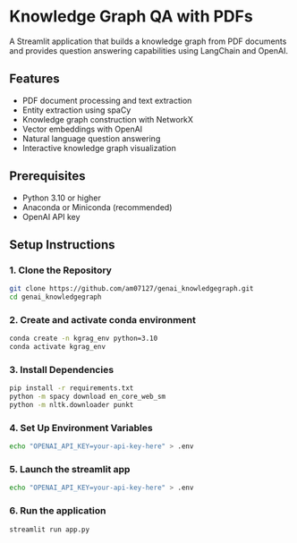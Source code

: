 # Knowledge Graph QA with PDFs

A Streamlit application that builds a knowledge graph from PDF documents and provides question answering capabilities using LangChain and OpenAI.

## Features

- PDF document processing and text extraction
- Entity extraction using spaCy
- Knowledge graph construction with NetworkX
- Vector embeddings with OpenAI
- Natural language question answering
- Interactive knowledge graph visualization

## Prerequisites

- Python 3.10 or higher
- Anaconda or Miniconda (recommended)
- OpenAI API key

## Setup Instructions

### 1. Clone the Repository

```bash
git clone https://github.com/am07127/genai_knowledgegraph.git
cd genai_knowledgegraph
```

### 2. Create and activate conda environment

```bash
conda create -n kgrag_env python=3.10
conda activate kgrag_env
```

### 3. Install Dependencies

```bash
pip install -r requirements.txt
python -m spacy download en_core_web_sm
python -m nltk.downloader punkt
```

### 4. Set Up Environment Variables

```bash
echo "OPENAI_API_KEY=your-api-key-here" > .env
```

### 5. Launch the streamlit app

```bash
echo "OPENAI_API_KEY=your-api-key-here" > .env
```

### 6. Run the application

```bash
streamlit run app.py
```

